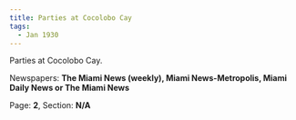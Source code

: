 ```yaml
---  
title: Parties at Cocolobo Cay  
tags:  
  - Jan 1930  
---  
```

  
Parties at Cocolobo Cay.  
  
Newspapers: **The Miami News (weekly), Miami News-Metropolis, Miami Daily News or The Miami News**  
  
Page: **2**, Section: **N/A** 
